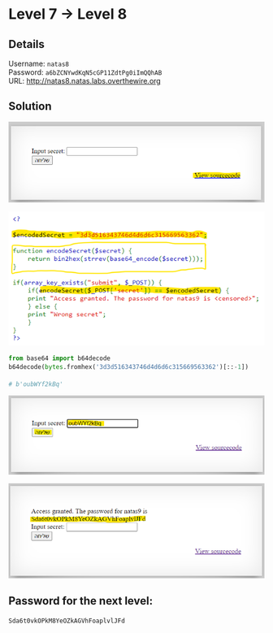# Level 7 → Level 8

## Details
Username: `natas8`<br />
Password: `a6bZCNYwdKqN5cGP11ZdtPg0iImQQhAB`<br />
URL:      http://natas8.natas.labs.overthewire.org

## Solution
<img src="./0.png"></img>

<img src="./1.png"></img>

```py
from base64 import b64decode
b64decode(bytes.fromhex('3d3d516343746d4d6d6c315669563362')[::-1])

# b'oubWYf2kBq'
```

<img src="./2.png"></img>

<img src="./3.png"></img>

## Password for the next level:
```
Sda6t0vkOPkM8YeOZkAGVhFoaplvlJFd
```
